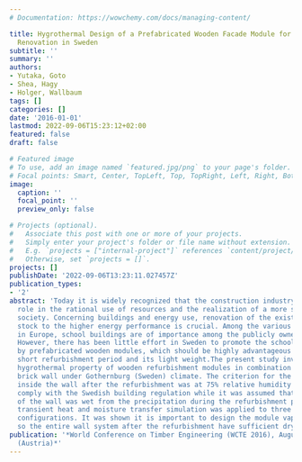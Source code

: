 ```yaml
---
# Documentation: https://wowchemy.com/docs/managing-content/

title: Hygrothermal Design of a Prefabricated Wooden Facade Module for School Building
  Renovation in Sweden
subtitle: ''
summary: ''
authors:
- Yutaka, Goto
- Shea, Hagy
- Holger, Wallbaum
tags: []
categories: []
date: '2016-01-01'
lastmod: 2022-09-06T15:23:12+02:00
featured: false
draft: false

# Featured image
# To use, add an image named `featured.jpg/png` to your page's folder.
# Focal points: Smart, Center, TopLeft, Top, TopRight, Left, Right, BottomLeft, Bottom, BottomRight.
image:
  caption: ''
  focal_point: ''
  preview_only: false

# Projects (optional).
#   Associate this post with one or more of your projects.
#   Simply enter your project's folder or file name without extension.
#   E.g. `projects = ["internal-project"]` references `content/project/deep-learning/index.md`.
#   Otherwise, set `projects = []`.
projects: []
publishDate: '2022-09-06T13:23:11.027457Z'
publication_types:
- '2'
abstract: 'Today it is widely recognized that the construction industry plays a key
  role in the rational use of resources and the realization of a more sustainable
  society. Concerning buildings and energy use, renovation of the existing building
  stock to the higher energy performance is crucial. Among the various existing buildings
  in Europe, school buildings are of importance among the publicly owned buildings.
  However, there has been little effort in Sweden to promote the school building renovation
  by prefabricated wooden modules, which should be highly advantageous due to the
  short refurbishment period and its light weight.The present study investigated the
  hygrothermal property of wooden refurbishment modules in combination with an existing
  brick wall under Gothernburg (Sweden) climate. The criterion for the moisture safety
  inside the wall after the refurbishment was at 75% relative humidity in order to
  comply with the Swedish building regulation while it was assumed that the surface
  of the wall was wet from the precipitation during the refurbishment period. Two-dimensional
  transient heat and moisture transfer simulation was applied to three different module
  configurations. It was shown it is important to design the module vapour permeable
  so the entire wall system after the refurbishment have sufficient drying potential.  '
publication: '*World Conference on Timber Engineering (WCTE 2016), August 22-25, Vienna
  (Austria)*'
---
```

